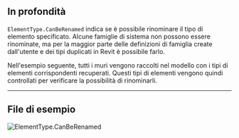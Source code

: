 ## In profondità
`ElementType.CanBeRenamed` indica se è possibile rinominare il tipo di elemento specificato. Alcune famiglie di sistema non possono essere rinominate, ma per la maggior parte delle definizioni di famiglia create dall'utente e dei tipi duplicati in Revit è possibile farlo.

Nell'esempio seguente, tutti i muri vengono raccolti nel modello con i tipi di elementi corrispondenti recuperati. Questi tipi di elementi vengono quindi controllati per verificare la possibilità di rinominarli.
___
## File di esempio

![ElementType.CanBeRenamed](./Revit.Elements.ElementType.CanBeRenamed_img.jpg)
